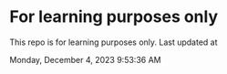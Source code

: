 # For learning purposes only
This repo is for learning purposes only.
Last updated at

Monday, December 4, 2023 9:53:36 AM

